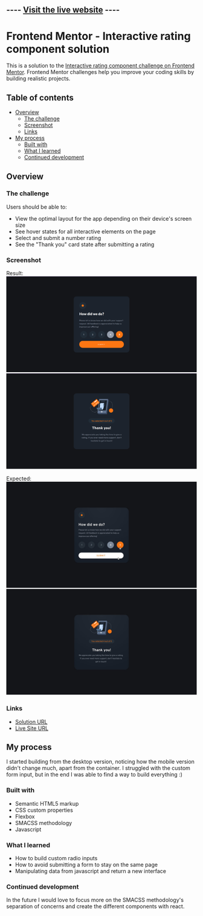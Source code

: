 
## ---- [Visit the live website](https://mochitto.github.io/Interactive-rating-component/) ----

# Frontend Mentor - Interactive rating component solution

This is a solution to the [Interactive rating component challenge on Frontend Mentor](https://www.frontendmentor.io/challenges/interactive-rating-component-koxpeBUmI). Frontend Mentor challenges help you improve your coding skills by building realistic projects. 

## Table of contents

- [Overview](#overview)
  - [The challenge](#the-challenge)
  - [Screenshot](#screenshot)
  - [Links](#links)
- [My process](#my-process)
  - [Built with](#built-with)
  - [What I learned](#what-i-learned)
  - [Continued development](#continued-development)

## Overview

### The challenge

Users should be able to:

- View the optimal layout for the app depending on their device's screen size
- See hover states for all interactive elements on the page
- Select and submit a number rating
- See the "Thank you" card state after submitting a rating

### Screenshot

Result:
![](./docs/rating-card.png)
![](./docs/thankyou-card.png)

Expected:
![](./Assignment/active-states.jpg)
![](./Assignment/desktop-thank-you-state.jpg)

### Links

- [Solution URL](https://www.frontendmentor.io/solutions/interactive-rating-component-vsJVmkMzms)
- [Live Site URL](https://mochitto.github.io/Interactive-rating-component/)

## My process
I started building from the desktop version, noticing how the mobile version didn't change much, apart from the container.
I struggled with the custom form input, but in the end I was able to find a way to build everything :)

### Built with

- Semantic HTML5 markup
- CSS custom properties
- Flexbox
- SMACSS methodology
- Javascript

### What I learned

- How to build custom radio inputs
- How to avoid submitting a form to stay on the same page
- Manipulating data from javascript and return a new interface

### Continued development

In the future I would love to focus more on the SMACSS methodology's separation of concerns and create the different components with react.

